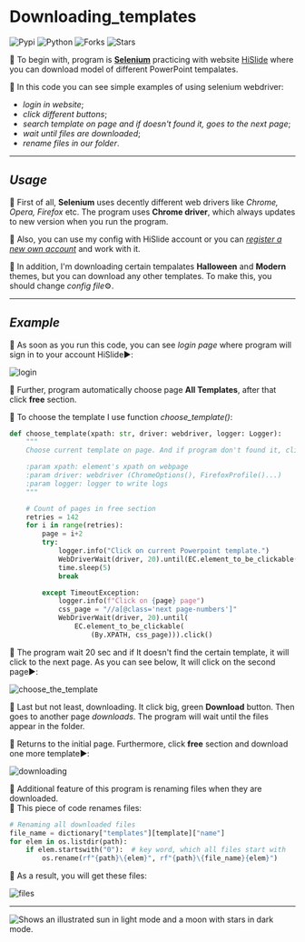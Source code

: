 # Downloading_templates
![Pypi](https://img.shields.io/pypi/v/Selenium?color=orange)
![Python](https://img.shields.io/pypi/pyversions/Selenium?color=gree&style=plastic)
![Forks](https://img.shields.io/github/forks/Kalinka5/Selenium?style=social)
![Stars](https://img.shields.io/github/stars/Kalinka5/Selenium?style=social)

:diamond_shape_with_a_dot_inside: To begin with, program is [**Selenium**](https://www.selenium.dev/selenium/docs/api/py/api.html) practicing with website [HiSlide](https://hislide.io/) where you can download model of different PowerPoint tempalates. 

:diamond_shape_with_a_dot_inside: In this code you can see simple examples of using selenium webdriver: 
+ *login in website*;
+ *click different buttons*;
+ *search template on page and if doesn't found it, goes to the next page*;
+ *wait until files are downloaded*;
+ *rename files in our folder*.
___

## *Usage*
:small_orange_diamond: First of all, **Selenium** uses decently different web drivers like *Chrome, Opera, Firefox* etc. The program uses **Chrome driver**, which always updates to new version when you run the program.

:small_orange_diamond: Also, you can use my config with HiSlide account or you can [*register a new own account*](https://hislide.io/my-account/) and work with it. 

:small_orange_diamond: In addition, I'm downloading certain tempalates **Halloween** and **Modern** themes, but you can download any other templates. To make this, you should change *config file*:gear:.

___

## *Example*
:small_red_triangle: As soon as you run this code, you can see *login page* where program will sign in to your account HiSlide:arrow_forward::

![login](https://user-images.githubusercontent.com/106172806/215406919-1a10630a-0941-47e5-8838-969060191cde.gif)


:small_red_triangle: Further, program automatically choose page **All Templates**, after that click **free** section.

:small_red_triangle: To choose the template I use function *choose_template()*:

```python
def choose_template(xpath: str, driver: webdriver, logger: Logger):
    """
    Choose current template on page. And if program don't found it, click on next page.

    :param xpath: element's xpath on webpage
    :param driver: webdriver (ChromeOptions(), FirefoxProfile()...)
    :param logger: logger to write logs
    """

    # Count of pages in free section
    retries = 142
    for i in range(retries):
        page = i+2
        try:
            logger.info("Click on current Powerpoint template.")
            WebDriverWait(driver, 20).until(EC.element_to_be_clickable((By.XPATH, xpath))).click()
            time.sleep(5)
            break

        except TimeoutException:
            logger.info(f"Click on {page} page")
            css_page = "//a[@class='next page-numbers']"
            WebDriverWait(driver, 20).until(
                EC.element_to_be_clickable(
                    (By.XPATH, css_page))).click()
```
:small_red_triangle: The program wait 20 sec and if It doesn't find the certain template, it will click to the next page. As you can see below, It will click on the second page:arrow_forward::

![choose_the_template](https://user-images.githubusercontent.com/106172806/215406964-dab374b0-79e8-4281-baf6-f9cd74affa10.gif)

:small_red_triangle: Last but not least, downloading. It click big, green **Download** button. Then goes to another page *downloads*. The program will wait until the files appear in the folder.

:small_red_triangle: Returns to the initial page. Furthermore, click **free** section and download one more template:arrow_forward::

![downloading](https://user-images.githubusercontent.com/106172806/215406989-40ec227d-7370-4760-bd6e-40e5924acc2e.gif)

:small_red_triangle: Additional feature of this program is renaming files when they are downloaded.\
:small_red_triangle: This piece of code renames files:
```python
# Renaming all downloaded files 
file_name = dictionary["templates"][template]["name"]
for elem in os.listdir(path):
    if elem.startswith("0"):  # key word, which all files start with
        os.rename(rf"{path}\{elem}", rf"{path}\{file_name}{elem}")
```
:small_red_triangle: As a result, you will get these files:

![files](https://user-images.githubusercontent.com/106172806/215419583-50ea9ee1-1db8-40e6-bb5d-26aae9cfc9e1.jpg)

___

<picture>
  <source media="(prefers-color-scheme: dark)" srcset="https://user-images.githubusercontent.com/25423296/163456776-7f95b81a-f1ed-45f7-b7ab-8fa810d529fa.png">
  <source media="(prefers-color-scheme: light)" srcset="https://user-images.githubusercontent.com/25423296/163456779-a8556205-d0a5-45e2-ac17-42d089e3c3f8.png">
  <img alt="Shows an illustrated sun in light mode and a moon with stars in dark mode." src="https://user-images.githubusercontent.com/25423296/163456779-a8556205-d0a5-45e2-ac17-42d089e3c3f8.png">
</picture>
